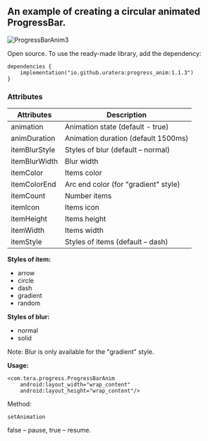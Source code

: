 ## An example of creating a circular animated ProgressBar.

![ProgressBarAnim3](https://github.com/user-attachments/assets/08eb2eb1-815f-4856-8e00-200150357c10)


Open source. To use the ready-made library, add the dependency:
```
dependencies {
    implementation("io.github.uratera:progress_anim:1.1.3")
}
```
### Attributes
Attributes	    |Description
----------------|--------------
animation	    |Animation state (default - true)
animDuration	|Animation duration (default 1500ms)
itemBlurStyle	|Styles of blur (default – normal)
itemBlurWidth	|Blur width
itemColor	    |Items color
itemColorEnd	|Arc end color (for "gradient" style)
itemCount	    |Number items
itemIcon	    |Items icon
itemHeight	    |Items height
itemWidth	    |Items width
itemStyle	    |Styles of items (default – dash)


**Styles of item:**
- arrow
- circle
- dash
- gradient
- random 

**Styles of blur:**
- normal
- solid

Note: Blur is only available for the "gradient" style.

**Usage:**
```
<com.tera.progress.ProgressBarAnim
    android:layout_width="wrap_content"
    android:layout_height="wrap_content"/>
```
Method:
```
setAnimation
```
false – pause, true – resume.

